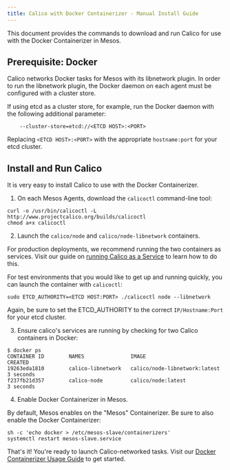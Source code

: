 ```yaml
---
title: Calico with Docker Containerizer - Manual Install Guide
---
```


This document provides the commands to download and run Calico
for use with the Docker Containerizer in Mesos.

## Prerequisite: Docker
Calico networks Docker tasks for Mesos with its libnetwork plugin. In order to
run the libnetwork plugin, the Docker daemon on each agent must be configured
with a cluster store.

If using etcd as a cluster store, for example, run the Docker daemon with the
following additional parameter:

```shell
    --cluster-store=etcd://<ETCD HOST>:<PORT>
```

Replacing `<ETCD HOST>:<PORT>` with the appropriate `hostname:port`
for your etcd cluster.

## Install and Run Calico
It is very easy to install Calico to use with the
Docker Containerizer.

1. On each Mesos Agents, download the `calicoctl` command-line tool:

```shell
curl -o /usr/bin/calicoctl -L http://www.projectcalico.org/builds/calicoctl
chmod a+x calicoctl
```

2. Launch the `calico/node` and `calico/node-libnetwork` containers.

For production deployments, we recommend running the two
containers as services. Visit our guide on [running Calico
as a Service]({{site.baseurl}}/{{page.version}}/using-calico/configuration/as-service) to learn how to do this.

For test environments that you would like to get up and running
quickly, you can launch the container with `calicoctl`:

```shell
sudo ETCD_AUTHORITY=<ETCD HOST:PORT> ./calicoctl node --libnetwork
```

Again, be sure to set the ETCD_AUTHORITY to the correct `IP/Hostname:Port` for your etcd cluster.

3. Ensure calico's services are running by checking for two Calico containers in Docker:

```shell
$ docker ps
CONTAINER ID        NAMES               IMAGE                           CREATED
19263eda1810        calico-libnetwork   calico/node-libnetwork:latest   3 seconds
f237fb21d357        calico-node         calico/node:latest              3 seconds
```

4. Enable Docker Containerizer in Mesos.

By default, Mesos enables on the "Mesos" Containerizer. Be sure to also
enable the Docker Containerizer:

```shell
sh -c 'echo docker > /etc/mesos-slave/containerizers'
systemctl restart mesos-slave.service
```

That's it! You're ready to launch Calico-networked tasks. Visit
our [Docker Containerizer Usage Guide]({{site.baseurl}}/{{page.version}}/getting-started/mesos/tutorials/docker)
to get started.

